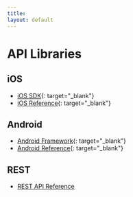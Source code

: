 ```yaml
---
title:
layout: default
---
```


# API Libraries

## iOS

* [iOS SDK](https://github.com/contexthub/contexthub-ios-framework){: target="_blank"}  [<i class="fa fa-cloud-download"></i>](https://github.com/contexthub/contexthub-ios-framework/archive/master.zip)
* [iOS Reference](/contexthub-ios-framework/){: target="_blank"}

## Android

* [Android Framework](https://github.com/contexthub/contexthub-android-framework){: target="_blank"}  [<i class="fa fa-cloud-download"></i>](https://github.com/contexthub/contexthub-android-framework/archive/master.zip)
* [Android Reference](/contexthub-android-framework/){: target="_blank"}

## REST

* [REST API Reference](/contexthub-api)
